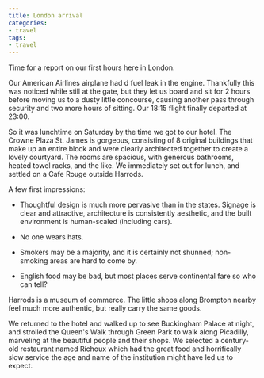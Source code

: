 ```yaml
---
title: London arrival
categories:
- travel
tags:
- travel
---
```


Time for a report on our first hours here in London.

Our American Airlines airplane had d fuel leak in the engine.  Thankfully this was noticed while still at the gate, but they let us board and sit for 2 hours before moving us to a dusty little concourse, causing another pass through security and two more hours of sitting.  Our 18:15 flight finally departed at 23:00.

So it was lunchtime on Saturday by the time we got to our hotel.  The Crowne Plaza St. James is gorgeous, consisting of 8 original buildings that make up an entire block and were clearly architected together to create a lovely courtyard.  The rooms are spacious, with generous bathrooms, heated towel racks, and the like.  We immediately set out for lunch, and settled on a Cafe Rouge outside Harrods.

A few first impressions:




  * Thoughtful design is much more pervasive than in the states.  Signage is clear and attractive, architecture is consistently aesthetic, and the built environment is human-scaled (including cars).


  * No one wears hats.


  * Smokers may be a majority, and it is certainly not shunned; non-smoking areas are hard to come by.


  * English food may be bad, but most places serve continental fare so who can tell?



Harrods is a museum of commerce.  The little shops along Brompton nearby feel much more authentic, but really carry the same goods.

We returned to the hotel and walked up to see Buckingham Palace at night, and strolled the Queen's Walk through Green Park to walk along Picadilly, marveling at the beautiful people and their shops.  We selected a century-old restaurant named Richoux which had the great food and horrifically slow service the age and name of the institution might have led us to expect.

